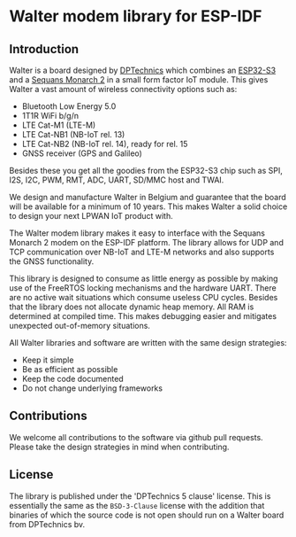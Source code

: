 # Walter modem library for ESP-IDF

## Introduction

Walter is a board designed by [DPTechnics](https://www.dptechnics.com) which 
combines an [ESP32-S3](https://www.espressif.com/en/products/socs/esp32-s3) and
a [Sequans Monarch 2](https://www.sequans.com/products/monarch-2-gm02sp) in a
small form factor IoT module. This gives Walter a vast amount of wireless
connectivity options such as:
- Bluetooth Low Energy 5.0
- 1T1R WiFi b/g/n
- LTE Cat-M1 (LTE-M)
- LTE Cat-NB1 (NB-IoT rel. 13)
- LTE Cat-NB2 (NB-IoT rel. 14), ready for rel. 15
- GNSS receiver (GPS and Galileo)

Besides these you get all the goodies from the ESP32-S3 chip such as  SPI, I2S,
I2C, PWM, RMT, ADC, UART, SD/MMC host and TWAI. 

We design and manufacture Walter in Belgium and guarantee that the board will be
available for a minimum of 10 years. This makes Walter a solid choice to design
your next LPWAN IoT product with.

The Walter modem library makes it easy to interface with the Sequans Monarch 2
modem on the ESP-IDF platform. The library allows for UDP and TCP communication
over NB-IoT and LTE-M networks and also supports the GNSS functionality. 

This library is designed to consume as little energy as possible by making use
of the FreeRTOS locking mechanisms and the hardware UART. There are no active
wait situations which consume useless CPU cycles. Besides that the library
does not allocate dynamic heap memory. All RAM is determined at compiled time.
This makes debugging easier and mitigates unexpected out-of-memory situations.

All Walter libraries and software are written with the same design strategies:
 - Keep it simple
 - Be as efficient as possible
 - Keep the code documented
 - Do not change underlying frameworks

## Contributions

We welcome all contributions to the software via github pull requests. Please
take the design strategies in mind when contributing. 

## License

The library is published under the 'DPTechnics 5 clause' license. This is 
essentially the same as the `BSD-3-Clause` license with the addition that
binaries of which the source code is not open should run on a Walter board from
DPTechnics bv.